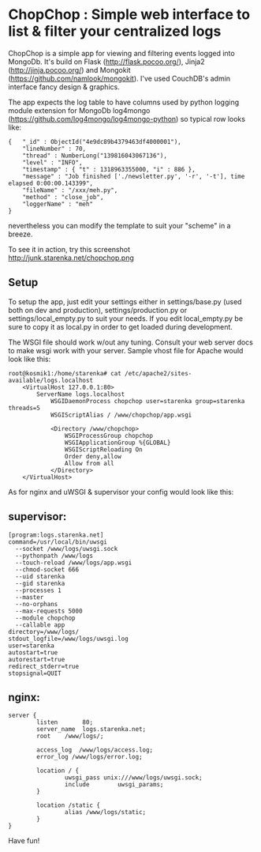 ChopChop : Simple web interface to list & filter your centralized logs
========================================================

ChopChop is a simple app for viewing and filtering events logged into MongoDb. It's build on Flask (http://flask.pocoo.org/), Jinja2 (http://jinja.pocoo.org/) and Mongokit (https://github.com/namlook/mongokit). I've used CouchDB's admin interface fancy design & graphics.

The app expects the log table to have columns used by python logging module extension for MongoDb log4mongo (https://github.com/log4mongo/log4mongo-python) so typical row looks like:

    {   "_id" : ObjectId("4e9dc89b4379463df4000001"),
        "lineNumber" : 70,
        "thread" : NumberLong("139816043067136"),
        "level" : "INFO",
        "timestamp" : { "t" : 1318963355000, "i" : 886 },
        "message" : "Job finished ['./newsletter.py', '-r', '-t'], time elapsed 0:00:00.143399",
        "fileName" : "/xxx/meh.py",
        "method" : "close_job",
        "loggerName" : "meh"
    }

nevertheless you can modify the template to suit your "scheme" in a breeze.

To see it in action, try this screenshot http://junk.starenka.net/chopchop.png


Setup
-----

To setup the app, just edit your settings either in settings/base.py (used both on dev and production), settings/production.py or settings/local_empty.py to suit your needs. If you edit local_empty.py be sure to copy it as local.py in order to get loaded during development.

The WSGI file should work w/out any tuning. Consult your web server docs to make wsgi work with your server. Sample vhost file for Apache would look like this:


    root@kosmik1:/home/starenka# cat /etc/apache2/sites-available/logs.localhost
        <VirtualHost 127.0.0.1:80>
            ServerName logs.localhost
                WSGIDaemonProcess chopchop user=starenka group=starenka threads=5
                WSGIScriptAlias / /www/chopchop/app.wsgi

                <Directory /www/chopchop>
                    WSGIProcessGroup chopchop
                    WSGIApplicationGroup %{GLOBAL}
                    WSGIScriptReloading On
                    Order deny,allow
                    Allow from all
                </Directory>
        </VirtualHost>


As for nginx and uWSGI & supervisor your config would look like this:

supervisor:
---

    [program:logs.starenka.net]
    command=/usr/local/bin/uwsgi
      --socket /www/logs/uwsgi.sock
      --pythonpath /www/logs
      --touch-reload /www/logs/app.wsgi
      --chmod-socket 666
      --uid starenka
      --gid starenka
      --processes 1
      --master
      --no-orphans
      --max-requests 5000
      --module chopchop
      --callable app
    directory=/www/logs/
    stdout_logfile=/www/logs/uwsgi.log
    user=starenka
    autostart=true
    autorestart=true
    redirect_stderr=true
    stopsignal=QUIT

nginx:
---

    server {
            listen       80;
            server_name  logs.starenka.net;
            root    /www/logs/;

            access_log  /www/logs/access.log;
            error_log /www/logs/error.log;

            location / {
                    uwsgi_pass unix:///www/logs/uwsgi.sock;
                    include        uwsgi_params;
            }

            location /static {
                    alias /www/logs/static;
            }
    }



Have fun!

